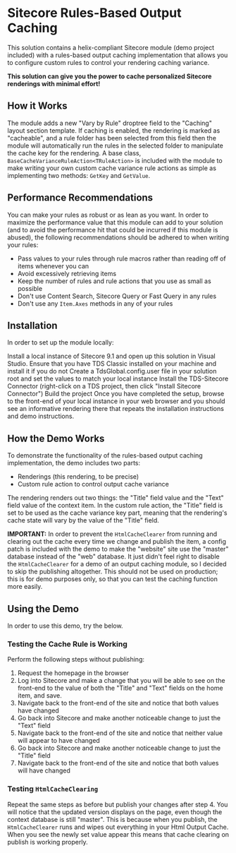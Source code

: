 # Sitecore Rules-Based Output Caching
This solution contains a helix-compliant Sitecore module (demo project included) with a rules-based output caching implementation that allows you to configure custom rules to control your rendering caching variance.

**This solution can give you the power to cache personalized Sitecore renderings with minimal effort!**

## How it Works
The module adds a new "Vary by Rule" droptree field to the "Caching" layout section template. If caching is enabled, the rendering is marked as "cacheable", and a rule folder has been selected from this field then the module will automatically run the rules in the selected folder to manipulate the cache key for the rendering. A base class, `BaseCacheVarianceRuleAction<TRuleAction>` is included with the module to make writing your own custom cache variance rule actions as simple as implementing two methods: `GetKey` and `GetValue`. 

## Performance Recommendations
You can make your rules as robust or as lean as you want. In order to maximize the performance value that this module can add to your solution (and to avoid the performance hit that could be incurred if this module is abused), the following recommendations should be adhered to when writing your rules:

- Pass values to your rules through rule macros rather than reading off of items whenever you can
- Avoid excessively retrieving items
- Keep the number of rules and rule actions that you use as small as possible
- Don't use Content Search, Sitecore Query or Fast Query in any rules
- Don't use any `Item.Axes` methods in any of your rules 

## Installation
In order to set up the module locally:

Install a local instance of Sitecore 9.1 and open up this solution in Visual Studio.
Ensure that you have TDS Classic installed on your machine and install it if you do not
Create a TdsGlobal.config.user file in your solution root and set the values to match your local instance
Install the TDS-Sitecore Connector (right-click on a TDS project, then click "Install Sitecore Connector")
Build the project
Once you have completed the setup, browse to the front-end of your local instance in your web browser and you should see an informative rendering there that repeats the installation instructions and demo instructions.

## How the Demo Works
To demonstrate the functionality of the rules-based output caching implementation, the demo includes two parts:

- Renderings (this rendering, to be precise)
- Custom rule action to control output cache variance

The rendering renders out two things: the "Title" field value and the "Text" field value of the context item. In the custom rule action, the "Title" field is set to be used as the cache variance key part, meaning that the rendering's cache state will vary by the value of the "Title" field.

**IMPORTANT:** In order to prevent the `HtmlCacheClearer` from running and clearing out the cache every time we change and publish the item, a config patch is included with the demo to make the "website" site use the "master" database instead of the "web" database. It just didn't feel right to disable the `HtmlCacheClearer` for a demo of an output caching module, so I decided to skip the publishing altogether. This should not be used on production; this is for demo purposes only, so that you can test the caching function more easily.

## Using the Demo
In order to use this demo, try the below.

### Testing the Cache Rule is Working
Perform the following steps without publishing:

1. Request the homepage in the browser
2. Log into Sitecore and make a change that you will be able to see on the front-end to the value of both the "Title" and "Text" fields on the home item, and save.
3. Navigate back to the front-end of the site and notice that both values have changed
4. Go back into Sitecore and make another noticeable change to just the "Text" field
5. Navigate back to the front-end of the site and notice that neither value will appear to have changed
6. Go back into Sitecore and make another noticeable change to just the "Title" field
7. Navigate back to the front-end of the site and notice that both values will have changed

### Testing `HtmlCacheClearing`
Repeat the same steps as before but publish your changes after step 4. You will notice that the updated version displays on the page, even though the context database is still "master". This is because when you publish, the `HtmlCacheClearer` runs and wipes out everything in your Html Output Cache. When you see the newly set value appear this means that cache clearing on publish is working properly.
